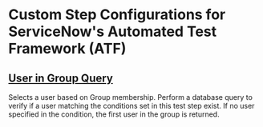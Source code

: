 # Custom Step Configurations for ServiceNow's Automated Test Framework (ATF)

## [User in Group Query](/user-in-group-query)

Selects a user based on Group membership. Perform a database query to verify if a user matching the conditions set in this test step exist. If no user specified in the condition, the first user in the group is returned.
